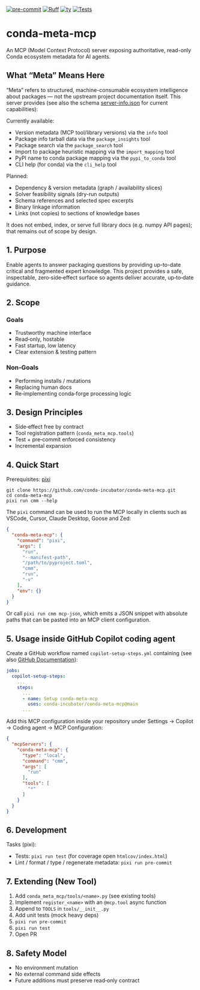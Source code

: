 [![pre-commit](https://img.shields.io/badge/pre--commit-enabled-brightgreen?logo=pre-commit)](https://github.com/pre-commit/pre-commit)
[![Ruff](https://img.shields.io/endpoint?url=https://raw.githubusercontent.com/astral-sh/ruff/main/assets/badge/v2.json)](https://github.com/astral-sh/ruff)
[![ty](https://img.shields.io/endpoint?url=https://raw.githubusercontent.com/astral-sh/ty/main/assets/badge/v0.json)](https://github.com/astral-sh/ty)
[![Tests](https://github.com/conda-incubator/conda-meta-mcp/actions/workflows/tests.yml/badge.svg)](https://github.com/conda-incubator/conda-meta-mcp/actions/workflows/tests.yml)

# conda-meta-mcp

An MCP (Model Context Protocol) server exposing authoritative, read-only Conda ecosystem metadata for AI agents.

## What “Meta” Means Here

“Meta” refers to structured, machine-consumable ecosystem intelligence about packages — not the upstream project documentation itself. This server provides (see also the schema [server-info.json](server-info.json) for current capabilities):

Currently available:

- Version metadata (MCP tool/library versions) via the `info` tool
- Package info tarball data via the `package_insights` tool
- Package search via the `package_search` tool
- Import to package heuristic mapping via the `import_mapping` tool
- PyPI name to conda package mapping via the `pypi_to_conda` tool
- CLI help (for conda) via the `cli_help` tool

Planned:

- Dependency & version metadata (graph / availability slices)
- Solver feasibility signals (dry-run outputs)
- Schema references and selected spec excerpts
- Binary linkage information
- Links (not copies) to sections of knowledge bases

It does not embed, index, or serve full library docs (e.g. numpy API pages); that remains out of scope by design.

## 1. Purpose

Enable agents to answer packaging questions by providing up-to-date critical and fragmented expert knowledge. This project provides a safe, inspectable, zero‑side‑effect surface so agents deliver accurate, up‑to‑date guidance.

## 2. Scope

### Goals

- Trustworthy machine interface
- Read‑only, hostable
- Fast startup, low latency
- Clear extension & testing pattern

### Non‑Goals

- Performing installs / mutations
- Replacing human docs
- Re‑implementing conda‑forge processing logic

## 3. Design Principles

- Side‑effect free by contract
- Tool registration pattern (`conda_meta_mcp.tools`)
- Test + pre‑commit enforced consistency
- Incremental expansion

## 4. Quick Start

Prerequisites: [pixi](https://pixi.sh/latest/installation/)

```shell
git clone https://github.com/conda-incubator/conda-meta-mcp.git
cd conda-meta-mcp
pixi run cmm --help
```

The `pixi` command can be used to run the MCP locally in clients such as VSCode, Cursor, Claude Desktop, Goose and Zed:

```json
{
  "conda-meta-mcp": {
    "command": "pixi",
    "args": [
      "run",
      "--manifest-path",
      "/path/to/pyproject.toml",
      "cmm",
      "run",
      "-v"
    ],
    "env": {}
  }
}
```

Or call `pixi run cmm mcp-json`, which emits a JSON snippet with absolute paths that can be pasted into an MCP client configuration.

## 5. Usage inside GitHub Copilot coding agent

Create a GitHub workflow named `copilot-setup-steps.yml` containing (see also [GitHub Documentation](https://docs.github.com/en/enterprise-cloud@latest/copilot/how-tos/use-copilot-agents/coding-agent/customize-the-agent-environment)):

```yaml
jobs:
  copilot-setup-steps:
    ...
    steps:
      ...
      - name: Setup conda-meta-mcp
        uses: conda-incubator/conda-meta-mcp@main
      ...
```

Add this MCP configuration inside your repository under Settings -> Copilot -> Coding agent -> MCP Configuration:

```json
{
  "mcpServers": {
    "conda-meta-mcp": {
      "type": "local",
      "command": "cmm",
      "args": [
        "run"
      ],
      "tools": [
        "*"
      ]
    }
  }
}
```

## 6. Development

Tasks (pixi):

- Tests: `pixi run test` (for coverage open `htmlcov/index.html`)
- Lint / format / type / regenerate metadata: `pixi run pre-commit`

## 7. Extending (New Tool)

1. Add `conda_meta_mcp/tools/<name>.py` (see existing tools)
1. Implement `register_<name>` with an `@mcp.tool` async function
1. Append to `TOOLS` in `tools/__init__.py`
1. Add unit tests (mock heavy deps)
1. `pixi run pre-commit`
1. `pixi run test`
1. Open PR

## 8. Safety Model

- No environment mutation
- No external command side effects
- Future additions must preserve read‑only contract
